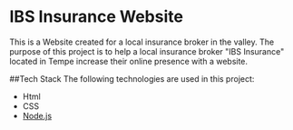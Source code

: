 # IBS Insurance Website
This is a Website created for a local insurance broker in the valley. The purpose of this project is to help 
a local insurance broker "IBS Insurance" located in Tempe increase their online presence with a website.

##Tech Stack
The following technologies are used in this project:
- Html
- CSS
- [Node.js](https://nodejs.org/)
  
